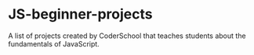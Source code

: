# JS-beginner-projects
A list of projects created by CoderSchool that teaches students about the fundamentals of JavaScript.
